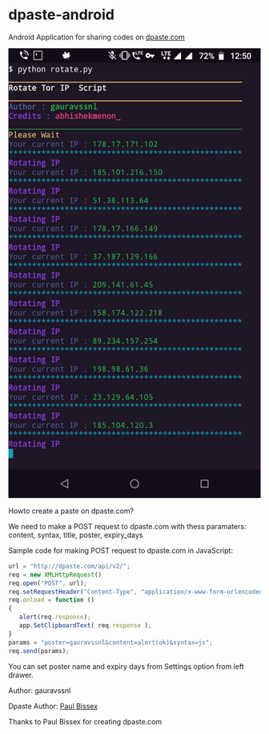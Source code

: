 # dpaste-android
Android Application for sharing codes on [dpaste.com](http://dpaste.com) 


![ScreenShot]( https://github.com/gauravssnl/RotateTorIP/blob/master/Screenshot_20181207-125006.png )


Howto create a paste on dpaste.com?

We need to make a POST request to dpaste.com with thess paramaters:
content, syntax, title, poster, expiry_days

Sample code for making POST request to dpaste.com in JavaScript:
 ```javascript
url = "http://dpaste.com/api/v2/";
req = new XMLHttpRequest()
req.open("POST", url);
req.setRequestHeader("Content-Type", "application/x-www-form-urlencoded");
req.onload = function ()
{
	alert(req.response);
	app.SetClipboardText( req.response );
}
 params = "poster=gauravssnl&content=alert(ok)&syntax=js";
req.send(params);

```

You can set poster name and expiry days from Settings option from left drawer.

Author: gauravssnl

Dpaste Author: [Paul Bissex]( https://mobile.twitter.com/pbx/)

Thanks to Paul Bissex for creating dpaste.com
